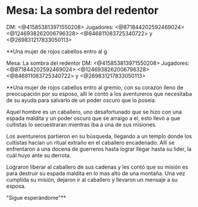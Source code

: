 # Mesa: La sombra del redentor
DM: <@415853813971550208> 
Jugadores: <@871844202592469024> <@1246938262006796328> <@846811083725340722> y <@269831217833050113> 

**Una mujer de rojos cabellos entro al g

Mesa: La sombra del redentor
DM: <@415853813971550208> 
Jugadores: <@871844202592469024> <@1246938262006796328> <@846811083725340722> y <@269831217833050113> 

**Una mujer de rojos cabellos entro al gremio, con su corazon lleno de preocupación por su esposo, allí le contó a los aventureros que necesitaba de su ayuda para salvarlo de un poder oscuro que lo poseía. 

Aquel hombre es un caballero, uno desafortunado que se hizo con una espada maldita y un poder oscuro que se arraigo a el, esto llevó a que cultistas lo secuestraran mientras iba a una de sus misiones.

Los aventureros partieron en su búsqueda, llegando a un templo donde los cultistas hacían un ritual extraño en el caballero encadenado. Allí se enfrentaron a una docena de guerreros hasta lograr llegar hasta su lider, la cuál huyo ante su derrota. 

Lograron liberar al caballero de sus cadenas y les contó que su misión es para destruir su espada maldita en lo mas alto de una montaña. Una vez cumplida su misión, dejaron ir al caballero y llevaron un mensaje a su esposa. 

"Sigue esperándome"**

